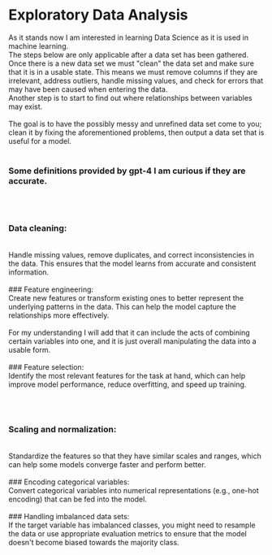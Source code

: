 # Exploratory Data Analysis

As it stands now I am interested in learning Data Science as it is used in machine learning.
</br>
The steps below are only applicable after a data set has been gathered. Once there is a new data set we must "clean" the data set and make sure that it is in a usable state. This means we must remove columns if they are irrelevant, address outliers, handle missing values, and check for errors that may have been caused when entering the data. 
<br/>
Another step is to start to find out where relationships between variables may exist. 
<br/><br/>
The goal is to have the possibly messy and unrefined data set come to you; clean it by fixing the aforementioned problems, then output a data set that is useful for a model.
<br/><br/>
### Some definitions provided by gpt-4 I am curious if they are accurate. 
<br/>
<br/>
<h3> Data cleaning: </h3> 
<br/>
Handle missing values, remove duplicates, and correct inconsistencies in the data. This ensures that the model learns from accurate and consistent information.
<br/>
<br/>
### Feature engineering: 
</br>
Create new features or transform existing ones to better represent the underlying patterns in the data. This can help the model capture the relationships more effectively.
</br></br>
For my understanding I will add that it can include the acts of combining certain variables into one, and it is just overall manipulating the data into a usable form.
<br/><br/>
### Feature selection: 
</br>
Identify the most relevant features for the task at hand, which can help improve model performance, reduce overfitting, and speed up training.

<br/><br/>
### Scaling and normalization: 
</br>
Standardize the features so that they have similar scales and ranges, which can help some models converge faster and perform better.
<br/><br/>
### Encoding categorical variables: 
</br>
Convert categorical variables into numerical representations (e.g., one-hot encoding) that can be fed into the model.
<br/><br/>
### Handling imbalanced data sets: 
</br>
If the target variable has imbalanced classes, you might need to resample the data or use appropriate evaluation metrics to ensure that the model doesn't become biased towards the majority class.
